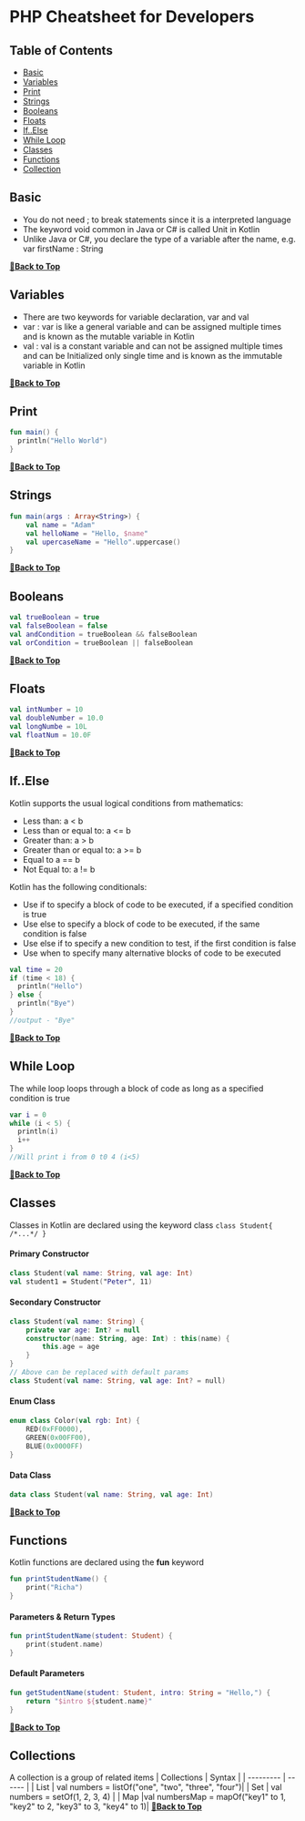 # PHP Cheatsheet for Developers

## Table of Contents
- [Basic](#Basic)
- [Variables](#variables)
- [Print](#print)
- [Strings](#strings)
- [Booleans](#booleans)
- [Floats](#floats)
- [If..Else](#if..else)
- [While Loop](#while_loop)
- [Classes](#classes)
- [Functions](#functions)
- [Collection](#Collection)

## Basic 
- You do not need ; to break statements since it is a interpreted language
- The keyword void common in Java or C# is called Unit in Kotlin
- Unlike Java or C#, you declare the type of a variable after the name, e.g. var firstName : String

**[🔼Back to Top](#table-of-contents)**

## Variables
- There are two keywords for variable declaration, var and val
- var : var is like a general variable and can be assigned multiple times and is known as the mutable variable in Kotlin
- val : val is a constant variable and can not be assigned multiple times and can be Initialized only single time and is known as the immutable variable in Kotlin
 
**[🔼Back to Top](#table-of-contents)**

## Print
```kotlin
fun main() {
  println("Hello World")
}
```
**[🔼Back to Top](#table-of-contents)**

## Strings
```kotlin
fun main(args : Array<String>) {
    val name = "Adam"
    val helloName = "Hello, $name"
    val upercaseName = "Hello".uppercase()
}
```
**[🔼Back to Top](#table-of-contents)**

## Booleans
```kotlin
val trueBoolean = true
val falseBoolean = false
val andCondition = trueBoolean && falseBoolean
val orCondition = trueBoolean || falseBoolean
```
**[🔼Back to Top](#table-of-contents)**

## Floats
```kotlin
val intNumber = 10
val doubleNumber = 10.0
val longNumbe = 10L
val floatNum = 10.0F
```
**[🔼Back to Top](#table-of-contents)**

## If..Else
Kotlin supports the usual logical conditions from mathematics:

- Less than: a < b
- Less than or equal to: a <= b
- Greater than: a > b
- Greater than or equal to: a >= b
- Equal to a == b
- Not Equal to: a != b

Kotlin has the following conditionals:

- Use if to specify a block of code to be executed, if a specified condition is true
- Use else to specify a block of code to be executed, if the same condition is false
- Use else if to specify a new condition to test, if the first condition is false
- Use when to specify many alternative blocks of code to be executed

```kotlin
val time = 20
if (time < 18) {
  println("Hello")
} else {
  println("Bye")
}
//output - "Bye"
```
**[🔼Back to Top](#table-of-contents)**

## While Loop
The while loop loops through a block of code as long as a specified condition is true
```kotlin
var i = 0
while (i < 5) {
  println(i)
  i++
} 
//Will print i from 0 t0 4 (i<5)
```
**[🔼Back to Top](#table-of-contents)**

## Classes
Classes in Kotlin are declared using the keyword class
```class Student{ /*...*/ }```


#### Primary Constructor
```kotlin
class Student(val name: String, val age: Int)
val student1 = Student("Peter", 11)
```

#### Secondary Constructor
```kotlin
class Student(val name: String) {
    private var age: Int? = null
    constructor(name: String, age: Int) : this(name) {
        this.age = age
    }
}
// Above can be replaced with default params
class Student(val name: String, val age: Int? = null)
```

#### Enum Class
```kotlin
enum class Color(val rgb: Int) {
    RED(0xFF0000),
    GREEN(0x00FF00),
    BLUE(0x0000FF)
}
```
#### Data Class
```kotlin
data class Student(val name: String, val age: Int)
```
**[🔼Back to Top](#table-of-contents)**

## Functions
Kotlin functions are declared using the **fun** keyword
```kotlin
fun printStudentName() {
    print("Richa")
}
```

#### Parameters & Return Types
```kotlin
fun printStudentName(student: Student) {
    print(student.name)
}
```
#### Default Parameters
```kotlin
fun getStudentName(student: Student, intro: String = "Hello,") {
    return "$intro ${student.name}"
}
```
**[🔼Back to Top](#table-of-contents)**

## Collections
A collection is a group of related items
| Collections | Syntax   |
| --------- | ------ |
| List   | val numbers = listOf("one", "two", "three", "four")|
| Set      | val numbers = setOf(1, 2, 3, 4) |
| Map       |val numbersMap = mapOf("key1" to 1, "key2" to 2, "key3" to 3, "key4" to 1)|
**[🔼Back to Top](#table-of-contents)**

